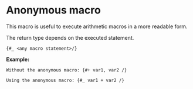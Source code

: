 # Anonymous macro

This macro is useful to execute arithmetic macros in a more readable form.

The return type depends on the executed statement.

```
{#_ <any macro statement>/}
```

**Example:**

```
Without the anonymous macro: {#+ var1, var2 /}

Using the anonymous macro: {#_ var1 + var2 /}
```
